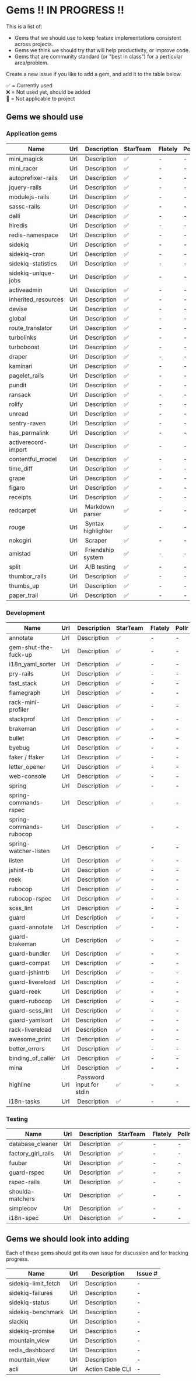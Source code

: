 # Gems !! IN PROGRESS !!

This is a list of:
- Gems that we should use to keep feature implementations consistent across projects.
- Gems we think we should try that will help productivity, or improve code.
- Gems that are community standard (or "best in class") for a perticular area/problem.

Create a new issue if you like to add a gem, and add it to the table below.

:white_check_mark: = Currently used  
:x: = Not used yet, should be added  
:no_entry_sign: = Not applicable to project  

## Gems we should use

### Application gems

| Name | Url | Description | StarTeam | Flately | Pollr | EpisodeCalendar |
|--|--|--|--|--|--|--|
| mini_magick | Url | Description | :white_check_mark: | - | - | - |
| mini_racer | Url | Description | :white_check_mark: | - | - | - |
| autoprefixer-rails | Url | Description | :white_check_mark: | - | - | - |
| jquery-rails | Url | Description | :white_check_mark: | - | - | - |
| modulejs-rails | Url | Description | :white_check_mark: | - | - | - |
| sassc-rails | Url | Description | :white_check_mark: | - | - | - |
| dalli | Url | Description | :white_check_mark: | - | - | - |
| hiredis | Url | Description | :white_check_mark: | - | - | - |
| redis-namespace | Url | Description | :white_check_mark: | - | - | - |
| sidekiq | Url | Description | :white_check_mark: | - | - | - |
| sidekiq-cron | Url | Description | :white_check_mark: | - | - | - |
| sidekiq-statistics | Url | Description | :white_check_mark: | - | - | - |
| sidekiq-unique-jobs | Url | Description | :white_check_mark: | - | - | - |
| activeadmin | Url | Description | :white_check_mark: | - | - | - |
| inherited_resources | Url | Description | :white_check_mark: | - | - | - |
| devise | Url | Description | :white_check_mark: | - | - | - |
| global | Url | Description | :white_check_mark: | - | - | - |
| route_translator | Url | Description | :white_check_mark: | - | - | - |
| turbolinks | Url | Description | :white_check_mark: | - | - | - |
| turboboost | Url | Description | :white_check_mark: | - | - | - |
| draper | Url | Description | :white_check_mark: | - | - | - |
| kaminari | Url | Description | :white_check_mark: | - | - | - |
| pagelet_rails | Url | Description | :white_check_mark: | - | - | - |
| pundit | Url | Description | :white_check_mark: | - | - | - |
| ransack | Url | Description | :white_check_mark: | - | - | - |
| rolify | Url | Description | :white_check_mark: | - | - | - |
| unread | Url | Description | :white_check_mark: | - | - | - |
| sentry-raven | Url | Description | :white_check_mark: | - | - | - |
| has_permalink | Url | Description | :white_check_mark: | - | - | - |
| activerecord-import | Url | Description | :white_check_mark: | - | - | - |
| contentful_model | Url | Description | :white_check_mark: | - | - | - |
| time_diff | Url | Description | :white_check_mark: | - | - | - |
| grape | Url | Description | :white_check_mark: | - | - | - |
| figaro | Url | Description | :white_check_mark: | - | - | - |
| receipts | Url | Description | :white_check_mark: | - | - | - |
| redcarpet | Url | Markdown parser | :white_check_mark: | - | - | - |
| rouge | Url | Syntax highlighter | :white_check_mark: | - | - | - |
| nokogiri | Url | Scraper | :white_check_mark: | - | - | - |
| amistad | Url | Friendship system | :white_check_mark: | - | - | - |
| split | Url | A/B testing | :white_check_mark: | - | - | - |
| thumbor_rails | Url | Description | :white_check_mark: | - | - | - |
| thumbs_up | Url | Description | :white_check_mark: | - | - | - |
| paper_trail | Url | Description | :white_check_mark: | - | - | - |

### Development

| Name | Url | Description | StarTeam | Flately | Pollr | EpisodeCalendar |
|--|--|--|--|--|--|--|
| annotate | Url | Description | :white_check_mark: | - | - | - |
| gem-shut-the-fuck-up | Url | Description | :white_check_mark: | - | - | - |
| i18n_yaml_sorter | Url | Description | :white_check_mark: | - | - | - |
| pry-rails | Url | Description | :white_check_mark: | - | - | - |
| fast_stack | Url | Description | :white_check_mark: | - | - | - |
| flamegraph | Url | Description | :white_check_mark: | - | - | - |
| rack-mini-profiler | Url | Description | :white_check_mark: | - | - | - |
| stackprof | Url | Description | :white_check_mark: | - | - | - |
| brakeman | Url | Description | :white_check_mark: | - | - | - |
| bullet | Url | Description | :white_check_mark: | - | - | - |
| byebug | Url | Description | :white_check_mark: | - | - | - |
| faker / ffaker | Url | Description | :white_check_mark: | - | - | - |
| letter_opener | Url | Description | :white_check_mark: | - | - | - |
| web-console | Url | Description | :white_check_mark: | - | - | - |
| spring | Url | Description | :white_check_mark: | - | - | - |
| spring-commands-rspec | Url | Description | :white_check_mark: | - | - | - |
| spring-commands-rubocop | Url | Description | :white_check_mark: | - | - | - |
| spring-watcher-listen | Url | Description | :white_check_mark: | - | - | - |
| listen | Url | Description | :white_check_mark: | - | - | - |
| jshint-rb | Url | Description | :white_check_mark: | - | - | - |
| reek | Url | Description | :white_check_mark: | - | - | - |
| rubocop | Url | Description | :white_check_mark: | - | - | - |
| rubocop-rspec | Url | Description | :white_check_mark: | - | - | - |
| scss_lint | Url | Description | :white_check_mark: | - | - | - |
| guard | Url | Description | :white_check_mark: | - | - | - | 
| guard-annotate | Url | Description | :white_check_mark: | - | - | - | 
| guard-brakeman | Url | Description | :white_check_mark: | - | - | - | 
| guard-bundler | Url | Description | :white_check_mark: | - | - | - | 
| guard-compat | Url | Description | :white_check_mark: | - | - | - | 
| guard-jshintrb | Url | Description | :white_check_mark: | - | - | - | 
| guard-livereload | Url | Description | :white_check_mark: | - | - | - | 
| guard-reek | Url | Description | :white_check_mark: | - | - | - | 
| guard-rubocop | Url | Description | :white_check_mark: | - | - | - | 
| guard-scss_lint | Url | Description | :white_check_mark: | - | - | - | 
| guard-yamlsort | Url | Description | :white_check_mark: | - | - | - | 
| rack-livereload | Url | Description | :white_check_mark: | - | - | - | 
| awesome_print | Url | Description | :white_check_mark: | - | - | - |
| better_errors | Url | Description | :white_check_mark: | - | - | - |
| binding_of_caller | Url | Description | :white_check_mark: | - | - | - |
| mina | Url | Description | :white_check_mark: | - | - | - |
| highline | Url | Password input for stdin | :white_check_mark: | - | - | - |
| i18n-tasks | Url | Description | :white_check_mark: | - | - | - |

### Testing

| Name | Url | Description | StarTeam | Flately | Pollr | EpisodeCalendar |
|--|--|--|--|--|--|--|
| database_cleaner | Url | Description | :white_check_mark: | - | - | - | 
| factory_girl_rails | Url | Description | :white_check_mark: | - | - | - | 
| fuubar | Url | Description | :white_check_mark: | - | - | - | 
| guard-rspec | Url | Description | :white_check_mark: | - | - | - | 
| rspec-rails | Url | Description | :white_check_mark: | - | - | - | 
| shoulda-matchers | Url | Description | :white_check_mark: | - | - | - | 
| simplecov | Url | Description | :white_check_mark: | - | - | - | 
| i18n-spec | Url | Description | :white_check_mark: | - | - | - |

## Gems we should look into adding

Each of these gems should get its own issue for discussion and for tracking progress.

| Name | Url | Description | Issue # |
|--|--|--|--|
| sidekiq-limit_fetch | Url | Description | - |
| sidekiq-failures | Url | Description | - |
| sidekiq-status | Url | Description | - |
| sidekiq-benchmark | Url | Description | - |
| slackiq | Url | Description | - |
| sidekiq-promise | Url | Description | - |
| mountain_view | Url | Description | - |
| redis_dashboard | Url | Description | - |
| mountain_view | Url | Description | - |
| acli | Url | Action Cable CLI | - |
